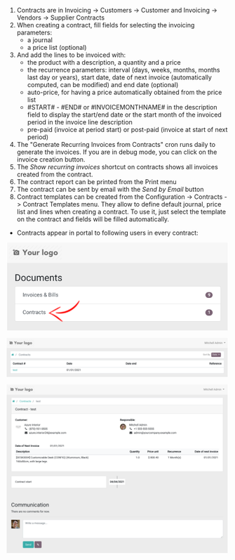 1.  Contracts are in Invoicing -\> Customers -\> Customer and Invoicing
    -\> Vendors -\> Supplier Contracts
2.  When creating a contract, fill fields for selecting the invoicing
    parameters:
    - a journal
    - a price list (optional)
3.  And add the lines to be invoiced with:
    - the product with a description, a quantity and a price
    - the recurrence parameters: interval (days, weeks, months, months
      last day or years), start date, date of next invoice
      (automatically computed, can be modified) and end date (optional)
    - auto-price, for having a price automatically obtained from the
      price list
    - \#START# - \#END# or \#INVOICEMONTHNAME# in the description field
      to display the start/end date or the start month of the invoiced
      period in the invoice line description
    - pre-paid (invoice at period start) or post-paid (invoice at start
      of next period)
4.  The "Generate Recurring Invoices from Contracts" cron runs daily to
    generate the invoices. If you are in debug mode, you can click on
    the invoice creation button.
5.  The *Show recurring invoices* shortcut on contracts shows all
    invoices created from the contract.
6.  The contract report can be printed from the Print menu
7.  The contract can be sent by email with the *Send by Email* button
8.  Contract templates can be created from the Configuration -\>
    Contracts -\> Contract Templates menu. They allow to define default
    journal, price list and lines when creating a contract. To use it,
    just select the template on the contract and fields will be filled
    automatically.

- Contracts appear in portal to following users in every contract:

![image](../static/src/screenshots/portal-my.png)

![image](../static/src/screenshots/portal-list.png)

![image](../static/src/screenshots/portal-detail.png)
